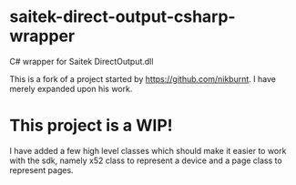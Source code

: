saitek-direct-output-csharp-wrapper
===================================

C# wrapper for Saitek DirectOutput.dll

This is a fork of a project started by https://github.com/nikburnt. I have merely expanded upon his work.

# This project is a WIP!

I have added a few high level classes which should make it easier to work with the sdk, namely x52 class to represent a device and a page class to represent pages.